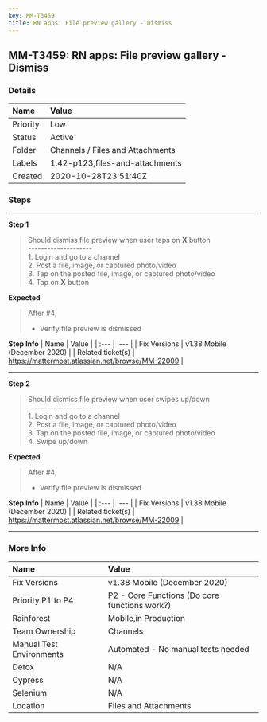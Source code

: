 ```yaml
---
key: MM-T3459
title: RN apps: File preview gallery - Dismiss
---
```


## MM-T3459: RN apps: File preview gallery - Dismiss

### Details

| Name     | Value                            |
| :------- | :------------------------------- |
| Priority | Low                              |
| Status   | Active                           |
| Folder   | Channels / Files and Attachments |
| Labels   | 1.42-p123,files-and-attachments  |
| Created  | 2020-10-28T23:51:40Z             |

### Steps

<hr/>

**Step 1**

> <article>Should dismiss file preview when user taps on <strong>X</strong> button<br>--------------------<br>1. Login and go to a channel<br>2. Post a file, image, or captured photo/video<br>3. Tap on the posted file, image, or captured photo/video<br>4. Tap on <strong>X</strong> button</article>

**Expected**

> <article>After #4,<ul><li>Verify file preview is dismissed</li></ul></article>

**Step Info**
| Name | Value |
| :--- | :--- |
| Fix Versions | v1.38 Mobile (December 2020) |
| Related ticket(s) | https://mattermost.atlassian.net/browse/MM-22009 |

<hr/>

**Step 2**

> <article>Should dismiss file preview when user swipes up/down<br>--------------------<br>1. Login and go to a channel<br>2. Post a file, image, or captured photo/video<br>3. Tap on the posted file, image, or captured photo/video<br>4. Swipe up/down</article>

**Expected**

> <article>After #4,<ul><li>Verify file preview is dismissed</li></ul></article>

**Step Info**
| Name | Value |
| :--- | :--- |
| Fix Versions | v1.38 Mobile (December 2020) |
| Related ticket(s) | https://mattermost.atlassian.net/browse/MM-22009 |

<hr/>

### More Info

| Name                     | Value                                         |
| :----------------------- | :-------------------------------------------- |
| Fix Versions             | v1.38 Mobile (December 2020)                  |
| Priority P1 to P4        | P2 - Core Functions (Do core functions work?) |
| Rainforest               | Mobile,in Production                          |
| Team Ownership           | Channels                                      |
| Manual Test Environments | Automated - No manual tests needed            |
| Detox                    | N/A                                           |
| Cypress                  | N/A                                           |
| Selenium                 | N/A                                           |
| Location                 | Files and Attachments                         |
